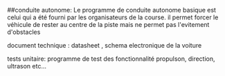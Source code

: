 ##conduite autonome: 
Le programme de conduite autonome basique est celui qui a été fourni par les organisateurs de la course. il permet forcer le véhicule de rester au centre de la piste mais ne permet pas l'evitement d'obstacles

document technique : datasheet , schema electronique de la voiture

tests unitaire: programme de test des fonctionnalité propulson, direction, ultrason etc...


